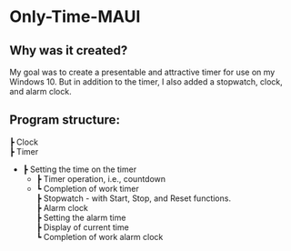 # Only-Time-MAUI

## Why was it created?
My goal was to create a presentable and attractive timer for use on my Windows 10. But in addition to the timer, I also added a stopwatch, clock, and alarm clock.

## Program structure:
┣ Clock  
┣ Timer  
  - ┣ Setting the time on the timer  
     - ┣ Timer operation, i.e., countdown  
     - ┗ Completion of work timer   
┣ Stopwatch - with Start, Stop, and Reset functions.  
┣ Alarm clock  
   ┣ Setting the alarm time  
      ┣ Display of current time  
      ┗ Completion of work alarm clock  
